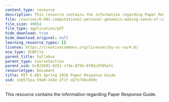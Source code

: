 ```yaml
---
content_type: resource
description: This resource contains the information regarding Paper Response Guide.
file: /courses/6-881-computational-personal-genomics-making-sense-of-complete-genomes-spring-2016/1eb571ea59a03a5e2f1fd27e756c849c_MIT6_881S16_Paper_Reaction.pdf
file_size: 49854
file_type: application/pdf
hide_download: true
hide_download_original: null
learning_resource_types: []
license: https://creativecommons.org/licenses/by-nc-sa/4.0/
ocw_type: OCWFile
parent_title: Syllabus
parent_type: CourseSection
parent_uid: bc823691-0251-c74e-875b-6f05c8f05efc
resourcetype: Document
title: MIT 6.881 Spring 2016 Paper Response Guide
uid: 1eb571ea-59a0-3a5e-2f1f-d27e756c849c
---
```

This resource contains the information regarding Paper Response Guide.